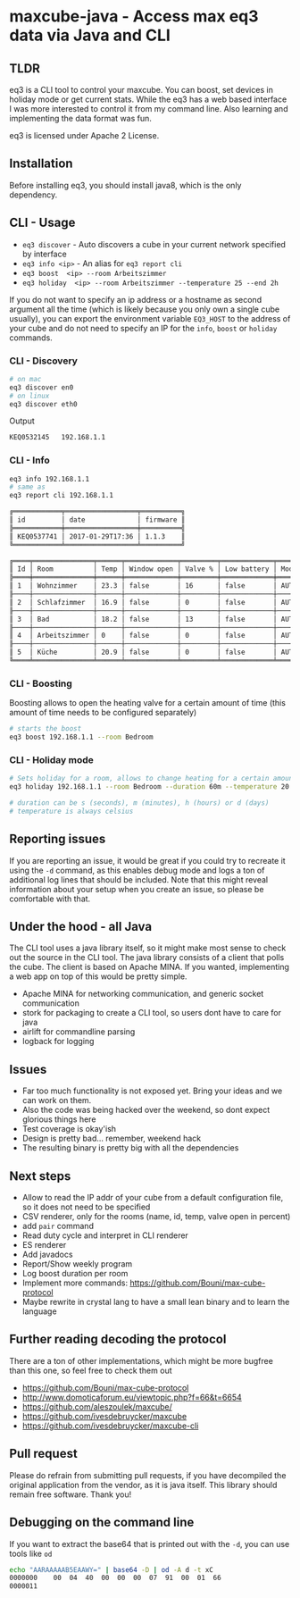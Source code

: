 # maxcube-java - Access max eq3 data via Java and CLI

## TLDR

eq3 is a CLI tool to control your maxcube. You can boost, set devices in holiday mode or get current stats.
While the eq3 has a web based interface I was more interested to control it from my command line. Also learning and 
implementing the data format was fun.

eq3 is licensed under Apache 2 License.

## Installation

Before installing eq3, you should install java8, which is the only dependency.

## CLI - Usage

* `eq3 discover` - Auto discovers a cube in your current network specified by interface
* `eq3 info <ip>` - An alias for `eq3 report cli`
* `eq3 boost  <ip> --room Arbeitszimmer`
* `eq3 holiday  <ip> --room Arbeitszimmer --temperature 25 --end 2h`

If you do not want to specify an ip address or a hostname as second argument all the time (which is likely because
you only own a single cube usually), you can export the environment variable `EQ3_HOST` to the address of your cube
and do not need to specify an IP for the `info`, `boost` or `holiday` commands.


### CLI - Discovery

```bash
# on mac
eq3 discover en0
# on linux
eq3 discover eth0
```

Output

```bash
KEQ0532145   192.168.1.1
```


### CLI - Info

```bash
eq3 info 192.168.1.1
# same as
eq3 report cli 192.168.1.1

╔════════════╤══════════════════╤══════════╗
║ id         │ date             │ firmware ║
╠════════════╪══════════════════╪══════════╣
║ KEQ0537741 │ 2017-01-29T17:36 │ 1.1.3    ║
╚════════════╧══════════════════╧══════════╝

╔════╤═══════════════╤══════╤═════════════╤═════════╤═════════════╤══════╗
║ Id │ Room          │ Temp │ Window open │ Valve % │ Low battery │ Mode ║
╠════╪═══════════════╪══════╪═════════════╪═════════╪═════════════╪══════╣
║ 1  │ Wohnzimmer    │ 23.3 │ false       │ 16      │ false       │ AUTO ║
╟────┼───────────────┼──────┼─────────────┼─────────┼─────────────┼──────╢
║ 2  │ Schlafzimmer  │ 16.9 │ false       │ 0       │ false       │ AUTO ║
╟────┼───────────────┼──────┼─────────────┼─────────┼─────────────┼──────╢
║ 3  │ Bad           │ 18.2 │ false       │ 13      │ false       │ AUTO ║
╟────┼───────────────┼──────┼─────────────┼─────────┼─────────────┼──────╢
║ 4  │ Arbeitszimmer │ 0    │ false       │ 0       │ false       │ AUTO ║
╟────┼───────────────┼──────┼─────────────┼─────────┼─────────────┼──────╢
║ 5  │ Küche         │ 20.9 │ false       │ 0       │ false       │ AUTO ║
╚════╧═══════════════╧══════╧═════════════╧═════════╧═════════════╧══════╝
```



### CLI - Boosting

Boosting allows to open the heating valve for a certain amount of time (this amount of time needs to be configured separately)

```bash
# starts the boost
eq3 boost 192.168.1.1 --room Bedroom
```


### CLI - Holiday mode

```bash
# Sets holiday for a room, allows to change heating for a certain amount of time
eq3 holiday 192.168.1.1 --room Bedroom --duration 60m --temperature 20

# duration can be s (seconds), m (minutes), h (hours) or d (days)
# temperature is always celsius
```

## Reporting issues

If you are reporting an issue, it would be great if you could try to recreate it using the `-d` command, as this enables
debug mode and logs a ton of additional log lines that should be included. Note that this might reveal information about
your setup when you create an issue, so please be comfortable with that.


## Under the hood - all Java

The CLI tool uses a java library itself, so it might make most sense to check out the source in the CLI tool. 
The java library consists of a client that polls the cube. The client is based on Apache MINA. If you wanted,
implementing a web app on top of this would be pretty simple.

* Apache MINA for networking communication, and generic socket communication
* stork for packaging to create a CLI tool, so users dont have to care for java
* airlift for commandline parsing
* logback for logging


## Issues

* Far too much functionality is not exposed yet. Bring your ideas and we can work on them. 
* Also the code was being hacked over the weekend, so dont expect glorious things here
* Test coverage is okay'ish
* Design is pretty bad... remember, weekend hack
* The resulting binary is pretty big with all the dependencies


## Next steps

* Allow to read the IP addr of your cube from a default configuration file, so it does not need to be specified
* CSV renderer, only for the rooms (name, id, temp, valve open in percent)
* add `pair` command
* Read duty cycle and interpret in CLI renderer
* ES renderer
* Add javadocs
* Report/Show weekly program
* Log boost duration per room
* Implement more commands: https://github.com/Bouni/max-cube-protocol
* Maybe rewrite in crystal lang to have a small lean binary and to learn the language


## Further reading decoding the protocol

There are a ton of other implementations, which might be more bugfree than this one, so feel free to check them out

* https://github.com/Bouni/max-cube-protocol
* http://www.domoticaforum.eu/viewtopic.php?f=66&t=6654
* https://github.com/aleszoulek/maxcube/
* https://github.com/ivesdebruycker/maxcube
* https://github.com/ivesdebruycker/maxcube-cli


## Pull request

Please do refrain from submitting pull requests, if you have decompiled the original application from the vendor, as it
is java itself. This library should remain free software. Thank you!


## Debugging on the command line

If you want to extract the base64 that is printed out with the `-d`, you can use tools like `od`

```bash
echo "AARAAAAAB5EAAWY=" | base64 -D | od -A d -t xC
0000000    00  04  40  00  00  00  07  91  00  01  66
0000011
```